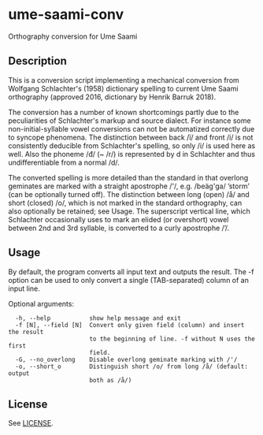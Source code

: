 # ume-saami-conv
Orthography conversion for Ume Saami

## Description

This is a conversion script implementing a mechanical conversion from Wolfgang Schlachter's (1958)
dictionary spelling to current Ume Saami orthography (approved 2016, dictionary by
Henrik Barruk 2018).

The conversion has a number of known shortcomings partly due to the peculiarities of
Schlachter's markup and source dialect.
For instance some non-initial-syllable vowel conversions can not be automatized correctly due to syncope phenomena.
The distinction between back /ï/ and front /i/ is not consistently deducible from Schlachter's 
spelling, so only /i/ is used here as well. 
Also the phoneme /đ/ (~ /r/) is represented by d in Schlachter and thus undifferentiable from 
a normal /d/.

The converted spelling is more detailed than the standard in that overlong geminates are
marked with a straight apostrophe /'/, e.g. /beäg'ga/ ’storm’ (can be optionally turned off).
The distinction between long (open) /å/ and short (closed) /o/, which is not
marked in the standard orthography, can also optionally be retained; see Usage.
The superscript vertical line, which Schlachter occasionally uses to mark an elided 
(or overshort) vowel between 2nd and 3rd syllable, is converted to a curly apostrophe /’/.

## Usage

By default, the program converts all input text and outputs the result.
The -f option can be used to only convert a single (TAB-separated) column of an input line.

Optional arguments:
```
  -h, --help           show help message and exit
  -f [N], --field [N]  Convert only given field (column) and insert the result
                       to the beginning of line. -f without N uses the first
                       field.
  -G, --no_overlong    Disable overlong geminate marking with /'/
  -o, --short_o        Distinguish short /o/ from long /å/ (default: output
                       both as /å/)
```

## License

See [LICENSE](LICENSE).
